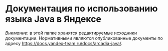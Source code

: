 # Документация по использованию языка Java в Яндексе

*Внимание*: в этой папке хранятся редактируемые исходники документации.
Нормативными являются опубликованные документы по адресу https://docs.yandex-team.ru/docs/arcadia-java/.
